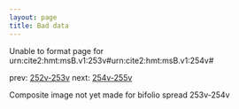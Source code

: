 ```yaml
---
layout: page
title: Bad data
---
```


Unable to format page for urn:cite2:hmt:msB.v1:253v#urn:cite2:hmt:msB.v1:254v#

prev: [252v-253v](../252v-253v/) next: [254v-255v](../254v-255v/)

Composite image not yet made for bifolio spread 253v-254v

